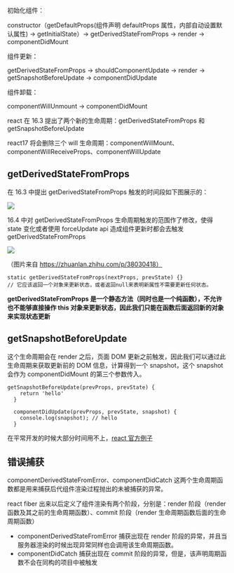 初始化组件：

constructor（getDefaultProps(组件声明 defaultProps 属性，内部自动设置默认属性) -> getInitialState）-> getDerivedStateFromProps -> render -> componentDidMount

组件更新：

getDerivedStateFromProps -> shouldComponentUpdate -> render -> getSnapshotBeforeUpdate -> componentDidUpdate

组件卸载：

componentWillUnmount -> componentDidMount

react 在 16.3 提出了两个新的生命周期：getDerivedStateFromProps 和 getSnapshotBeforeUpdate

react17 将会删除三个 will 生命周期：componentWillMount、componentWillReceiveProps、componentWillUpdate

## getDerivedStateFromProps

在 16.3 中提出 getDerivedStateFromProps 触发的时间段如下图展示的：

![](https://user-gold-cdn.xitu.io/2018/4/30/16315978796bdf77?imageView2/0/w/1280/h/960/format/webp/ignore-error/1)

16.4 中对 getDerivedStateFromProps 生命周期触发的范围作了修改，使得 state 变化或者使用 forceUpdate api 造成组件更新时都会去触发 getDerivedStateFromProps

![](https://pic1.zhimg.com/80/v2-930c5299db442e73dbb1d2f9c92310d4_hd.jpg)

（图片来自 https://zhuanlan.zhihu.com/p/38030418）

```
static getDerivedStateFromProps(nextProps, prevState) {}
// 它应该返回一个对象来更新状态，或者返回null来表明新属性不需要更新任何状态。
```

**getDerivedStateFromProps 是一个静态方法（同时也是一个纯函数），不允许也不能够直接操作 this 对象来更新状态，因此我们只能在函数后面返回新的对象来实现状态更新**

## getSnapshotBeforeUpdate

这个生命周期会在 render 之后，页面 DOM 更新之前触发，因此我们可以通过此生命周期来获取更新前的 DOM 信息，计算得到一个 snapshot，这个 snapshot 会作为 componentDidMount 的第三个参数传入。

```
getSnapshotBeforeUpdate(prevProps, prevState) {
    return 'hello'
  }

  componentDidUpdate(prevProps, prevState, snapshot) {
    console.log(snapshot); // hello
  }
```

在平常开发的时候大部分时间用不上，[react 官方例子](https://react.docschina.org/docs/react-component.html#getsnapshotbeforeupdate)

## 错误捕获

componentDerivedStateFromError、componentDidCatch 这两个生命周期函数都是用来捕获后代组件渲染过程抛出的未被捕获的异常。

react fiber 出来以后定义了组件渲染有两个阶段，分别是：render 阶段（render  函数及其之前的生命周期函数）、commit 阶段（render 生命周期函数后面的生命周期函数）

- componentDerivedStateFromError 捕获出现在 render 阶段的异常，并且当服务器渲染的时候出现异常同样也会调用该生命周期函数。
- componentDidCatch 捕获出现在 commit 阶段的异常，但是，该声明周期函数不会在同构的项目中被触发

